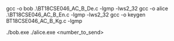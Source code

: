 gcc -o bob .\BT18CSE046_AC_B_De.c -lgmp -lws2_32
gcc -o alice .\BT18CSE046_AC_B_En.c -lgmp -lws2_32
gcc -o keygen BT18CSE046_AC_B_Kg.c -lgmp

./bob.exe
./alice.exe <number_to_send>
